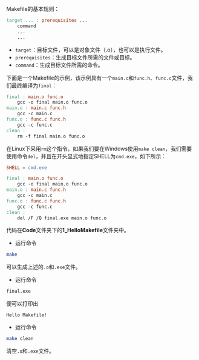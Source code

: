 Makefile的基本规则：

```makefile
target ... : prerequisites ...
    command
    ...
    ...
```

+ `target`：目标文件，可以是对象文件（.o），也可以是执行文件。
+ `prerequisites`：生成目标文件所需的文件或目标。
+ `command`：生成目标文件所需的命令。

下面是一个Makefile的示例，该示例具有一个`main.c`和`func.h`、`func.c`文件，我们最终编译为`final`：

```makefile
final : main.o func.o
    gcc -o final main.o func.o
main.o : main.c func.h
    gcc -c main.c
func.o : func.c func.h
    gcc -c func.c
clean :
    rm -f final main.o func.o
```

在Linux下采用`rm`这个指令，如果我们要在Windows使用`make clean`，我们需要使用命令`del`，并且在开头显式地指定SHELL为`cmd.exe`，如下所示：

```makefile
SHELL = cmd.exe

final : main.o func.o
	gcc -o final main.o func.o
main.o : main.c func.h
	gcc -c main.c 
func.o : func.c func.h
	gcc -c func.c 
clean :
	del /F /Q final.exe main.o func.o
```

代码在**Code**文件夹下的**1_HelloMakefile**文件夹中。

+ 运行命令

```bash
make
```
可以生成上述的`.o`和`.exe`文件。

+ 运行命令

```bash
final.exe
```

便可以打印出

```
Hello Makefile!
```


+ 运行命令
```bash
make clean
```
清空`.o`和`.exe`文件。



